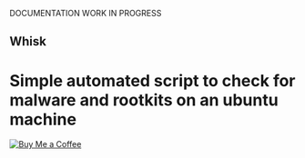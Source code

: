 DOCUMENTATION WORK IN PROGRESS

## Whisk 
# Simple automated script to check for malware and rootkits on an ubuntu machine

[![Buy Me a Coffee](https://img.buymeacoffee.com/button-api/?slug=bubblegumcreator&button_colour=FFDD00&font_color=000000&font_family=Bree&coffee_colour=ffffff)](https://www.buymeacoffee.com/bubblegumcreator)
